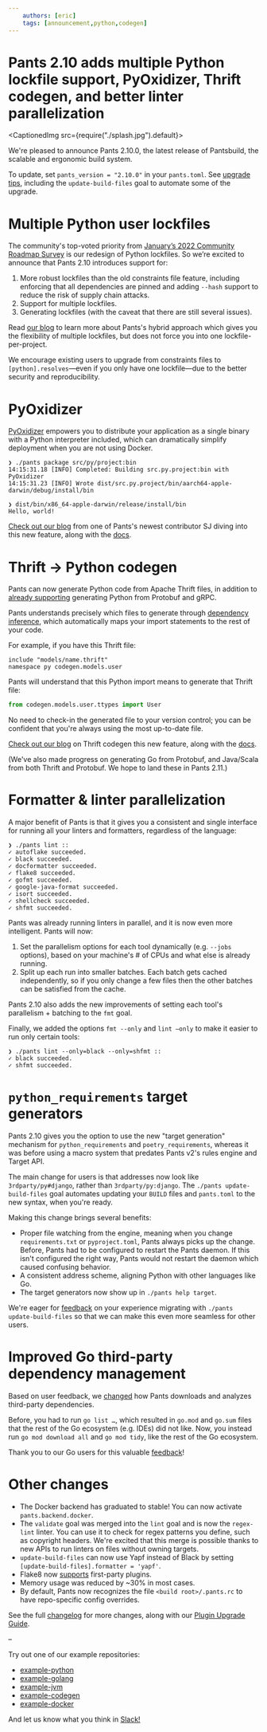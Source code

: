 ```yaml
---
    authors: [eric]
    tags: [announcement,python,codegen]
---
```


# Pants 2.10 adds multiple Python lockfile support, PyOxidizer, Thrift codegen, and better linter parallelization

<CaptionedImg src={require("./splash.jpg").default}></CaptionedImg>

<!--truncate-->

We're pleased to announce Pants 2.10.0, the latest release of Pantsbuild, the scalable and ergonomic build system.

To update, set `pants_version = "2.10.0"` in your `pants.toml`. See [upgrade tips](https://www.pantsbuild.org/docs/upgrade-tips), including the `update-build-files` goal to automate some of the upgrade.

# Multiple Python user lockfiles

The community's top-voted priority from [January’s 2022 Community Roadmap Survey](../2022-03-21-the-2022-annual-community-survey-is-a-wrap-and-the-results-are-in/index.md) is our redesign of Python lockfiles. So we’re excited to announce that Pants 2.10 introduces support for:

1.  More robust lockfiles than the old constraints file feature, including enforcing that all dependencies are pinned and adding `--hash` support to reduce the risk of supply chain attacks.
2.  Support for multiple lockfiles.
3.  Generating lockfiles (with the caveat that there are still several issues).

Read [our blog](../2022-05-25-multiple-lockfiles-python/index.md) to learn more about Pants's hybrid approach which gives you the flexibility of multiple lockfiles, but does not force you into one lockfile-per-project.

We encourage existing users to upgrade from constraints files to `[python].resolves`—even if you only have one lockfile—due to the better security and reproducibility.

# PyOxidizer

[PyOxidizer](https://pyoxidizer.readthedocs.io/en/stable/) empowers you to distribute your application as a single binary with a Python interpreter included, which can dramatically simplify deployment when you are not using Docker.

```shell
❯ ./pants package src/py/project:bin
14:15:31.18 [INFO] Completed: Building src.py.project:bin with PyOxidizer
14:15:31.23 [INFO] Wrote dist/src.py.project/bin/aarch64-apple-darwin/debug/install/bin

❯ dist/bin/x86_64-apple-darwin/release/install/bin
Hello, world!
```

[Check out our blog](../2022-02-18-packaging-python-with-the-pyoxidizer-pants-plugin/index.md) from one of Pants's newest contributor SJ diving into this new feature, along with the [docs](https://www.pantsbuild.org/docs/pyoxidizer).

# Thrift → Python codegen

Pants can now generate Python code from Apache Thrift files, in addition to [already supporting](https://www.pantsbuild.org/docs/protobuf-python) generating Python from Protobuf and gRPC.

Pants understands precisely which files to generate through [dependency inference](./2020-10-29-dependency-inference/index.md), which automatically maps your import statements to the rest of your code.

For example, if you have this Thrift file:

```thrift
include "models/name.thrift"
namespace py codegen.models.user
```

Pants will understand that this Python import means to generate that Thrift file:

```python
from codegen.models.user.ttypes import User
```

No need to check-in the generated file to your version control; you can be confident that you're always using the most up-to-date file.

[Check out our blog](../2022-03-07-thrift-python/index.md) on Thrift codegen this new feature, along with the [docs](https://www.pantsbuild.org/v2.10/docs/thrift-python).

(We've also made progress on generating Go from Protobuf, and Java/Scala from both Thrift and Protobuf. We hope to land these in Pants 2.11.)

# Formatter & linter parallelization

A major benefit of Pants is that it gives you a consistent and single interface for running all your linters and formatters, regardless of the language:

```shell
❯ ./pants lint ::
✓ autoflake succeeded.
✓ black succeeded.
✓ docformatter succeeded.
✓ flake8 succeeded.
✓ gofmt succeeded.
✓ google-java-format succeeded.
✓ isort succeeded.
✓ shellcheck succeeded.
✓ shfmt succeeded.
```

Pants was already running linters in parallel, and it is now even more intelligent. Pants will now:

1.  Set the parallelism options for each tool dynamically (e.g. `--jobs` options), based on your machine's # of CPUs and what else is already running.
2.  Split up each run into smaller batches. Each batch gets cached independently, so if you only change a few files then the other batches can be satisfied from the cache.

Pants 2.10 also adds the new improvements of setting each tool's parallelism + batching to the `fmt` goal.

Finally, we added the options `fmt --only` and `lint –only` to make it easier to run only certain tools:

```shell
❯ ./pants lint --only=black --only=shfmt ::
✓ black succeeded.
✓ shfmt succeeded.
```

# `python_requirements` target generators

Pants 2.10 gives you the option to use the new "target generation" mechanism for `python_requirements` and `poetry_requirements`, whereas it was before using a macro system that predates Pants v2's rules engine and Target API.

The main change for users is that addresses now look like `3rdparty/py#django`, rather than `3rdparty/py:django`. The `./pants update-build-files` goal automates updating your `BUILD` files and `pants.toml` to the new syntax, when you're ready.

Making this change brings several benefits:

- Proper file watching from the engine, meaning when you change `requirements.txt` or `pyproject.toml`, Pants always picks up the change. Before, Pants had to be configured to restart the Pants daemon. If this isn't configured the right way, Pants would not restart the daemon which caused confusing behavior.
- A consistent address scheme, aligning Python with other languages like Go.
- The target generators now show up in `./pants help target`.

We're eager for [feedback](https://www.pantsbuild.org/docs/getting-help) on your experience migrating with `./pants update-build-files` so that we can make this even more seamless for other users.

# Improved Go third-party dependency management

Based on user feedback, we [changed](https://github.com/pantsbuild/pants/pull/14157) how Pants downloads and analyzes third-party dependencies.

Before, you had to run `go list …`, which resulted in `go.mod` and `go.sum` files that the rest of the Go ecosystem (e.g. IDEs) did not like. Now, you instead run `go mod download all` and `go mod tidy`, like the rest of the Go ecosystem.

Thank you to our Go users for this valuable [feedback](https://www.pantsbuild.org/docs/getting-help)!

# Other changes

- The Docker backend has graduated to stable! You can now activate `pants.backend.docker`.
- The `validate` goal was merged into the `lint` goal and is now the `regex-lint` linter. You can use it to check for regex patterns you define, such as copyright headers. We're excited that this merge is possible thanks to new APIs to run linters on files without owning targets.
- `update-build-files` can now use Yapf instead of Black by setting `[update-build-files].formatter = 'yapf'`.
- Flake8 now [supports](https://www.pantsbuild.org/docs/reference-flake8#advanced-options) first-party plugins.
- Memory usage was reduced by ~30% in most cases.
- By default, Pants now recognizes the file `<build root>/.pants.rc` to have repo-specific config overrides.

See the full [changelog](https://github.com/pantsbuild/pants/blob/main/src/python/pants/notes/2.10.x.md) for more changes, along with our [Plugin Upgrade Guide](https://www.pantsbuild.org/docs/plugin-upgrade-guide).

–

Try out one of our example repositories:

- [example-python](https://github.com/pantsbuild/example-python)
- [example-golang](https://github.com/pantsbuild/example-golang)
- [example-jvm](https://github.com/pantsbuild/example-jvm)
- [example-codegen](https://github.com/pantsbuild/example-codegen)
- [example-docker](https://github.com/pantsbuild/example-docke)

And let us know what you think in [Slack!](https://www.pantsbuild.org/docs/getting-help)